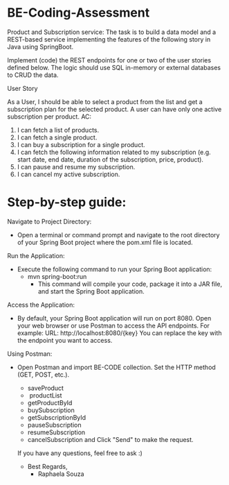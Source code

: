 
# BE-Coding-Assessment

Product and Subscription service:
The task is to build a data model and a REST-based service implementing the features of the following story in Java using SpringBoot.

Implement (code) the REST endpoints for one or two of the user stories defined below. The logic should use SQL in-memory or external databases to CRUD the data.

User Story

As a User, I should be able to select a product from the list and get a subscription plan for the selected product. A user can have only one active subscription per product. AC:
1. I can fetch a list of products.
2. I can fetch a single product.
3. I can buy a subscription for a single product.
4. I can fetch the following information related to my subscription (e.g. start date, end date, duration of the subscription, price, product).
5. I can pause and resume my subscription.
6. I can cancel my active subscription.


# Step-by-step guide:

Navigate to Project Directory:
- Open a terminal or command prompt and navigate to the root directory of your Spring Boot project where the pom.xml file is located.

Run the Application:
- Execute the following command to run your Spring Boot application:
  - mvn spring-boot:run
    - This command will compile your code, package it into a JAR file, and start the Spring Boot application.

Access the Application:
- By default, your Spring Boot application will run on port 8080. Open your web browser or use Postman to access the API endpoints. For example: URL: http://localhost:8080/{key}
You can replace the key with the endpoint you want to access.

Using Postman:

- Open Postman and import BE-CODE collection. Set the HTTP method (GET, POST, etc.).
  -  saveProduct
  -  productList
  -  getProductById
  -  buySubscription
  -  getSubscriptionById
  -  pauseSubscription
  -  resumeSubscription
  -  cancelSubscription
  and Click "Send" to make the request. 

  If you have any questions, feel free to ask :)
  - Best Regards,
    - Raphaela Souza
  

